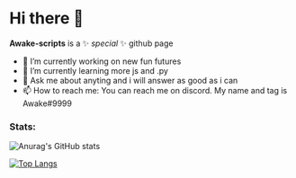 # Hi there 👋

**Awake-scripts** is a ✨ _special_ ✨ github page

- 🔭 I’m currently working on new fun futures
- 🌱 I’m currently learning more js and .py
- 💬 Ask me about anyting and i will answer as good as i can
- 📫 How to reach me: You can reach me on discord. My name and tag is Awake#9999

### Stats:

![Anurag's GitHub stats](https://github-readme-stats.vercel.app/api?username=Synthethics&show_icons=true&theme=radical)

[![Top Langs](https://github-readme-stats.vercel.app/api/top-langs/?username=pushkart2&layout=compact)](https://github.com/anuraghazra/github-readme-stats)
